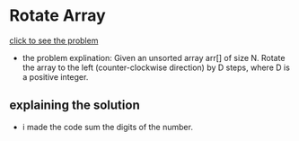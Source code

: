 #  Rotate Array







[click to see the problem](https://www.geeksforgeeks.org/problems/rotate-array-by-n-elements-1587115621/1?page=1&category=Arrays&difficulty=Easy&sortBy=submissions)



 - the problem explination:
    Given an unsorted array arr[] of size N. Rotate the array to the left (counter-clockwise direction) by D steps, where D is a positive integer. 

 









## explaining the solution

- i made the code sum the digits of the number.